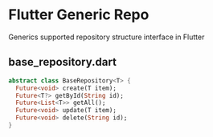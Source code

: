 # Flutter Generic Repo
Generics supported repository structure interface in Flutter

## base_repository.dart
```dart
abstract class BaseRepository<T> {
  Future<void> create(T item);
  Future<T?> getById(String id);
  Future<List<T>> getAll();
  Future<void> update(T item);
  Future<void> delete(String id);
}
```
